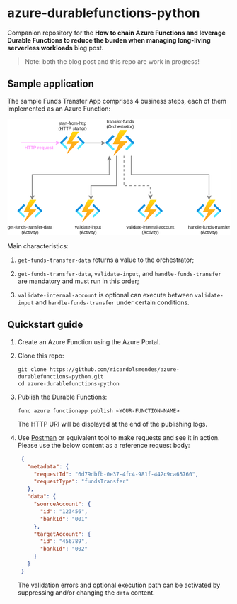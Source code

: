 # azure-durablefunctions-python

Companion repository for the **How to chain Azure Functions and leverage Durable Functions to
reduce the burden when managing long-living serverless workloads** blog post.

> Note: both the blog post and this repo are work in progress!

## Sample application

The sample Funds Transfer App comprises 4 business steps, each of them implemented as an
Azure Function:

![N|Solid](.diagrams/workloads-funds-transfer.png
"The sample Funds Transfer App using Azure Durable Functions")

Main characteristics:
1. `get-funds-transfer-data` returns a value to the orchestrator; 

1. `get-funds-transfer-data`, `validate-input`, and `handle-funds-transfer` are mandatory and must
   run in this order;
   
1. `validate-internal-account` is optional can execute between `validate-input` and
   `handle-funds-transfer` under certain conditions.

## Quickstart guide

1. Create an Azure Function using the Azure Portal.

1. Clone this repo:
   ```shell
   git clone https://github.com/ricardolsmendes/azure-durablefunctions-python.git
   cd azure-durablefunctions-python
   ```

1. Publish the Durable Functions:
   ```shell
   func azure functionapp publish <YOUR-FUNCTION-NAME>
   ```
   The HTTP URI will be displayed at the end of the publishing logs.
   
1. Use [Postman](https://www.postman.com) or equivalent tool to make requests and see it in
   action. Please use the below content as a reference request body:
   ```json
    {
      "metadata": {
        "requestId": "6d79dbfb-0e37-4fc4-981f-442c9ca65760",
        "requestType": "fundsTransfer"
      },
      "data": {
        "sourceAccount": {
          "id": "123456",
          "bankId": "001"
        },
        "targetAccount": {
          "id": "456789",
          "bankId": "002"
        }
      }
    }
   ```
   The validation errors and optional execution path can be activated by suppressing and/or
   changing the `data` content.
